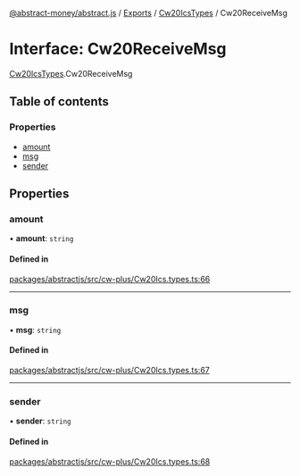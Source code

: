 [@abstract-money/abstract.js](../README.md) / [Exports](../modules.md) / [Cw20IcsTypes](../modules/Cw20IcsTypes.md) / Cw20ReceiveMsg

# Interface: Cw20ReceiveMsg

[Cw20IcsTypes](../modules/Cw20IcsTypes.md).Cw20ReceiveMsg

## Table of contents

### Properties

- [amount](Cw20IcsTypes.Cw20ReceiveMsg.md#amount)
- [msg](Cw20IcsTypes.Cw20ReceiveMsg.md#msg)
- [sender](Cw20IcsTypes.Cw20ReceiveMsg.md#sender)

## Properties

### amount

• **amount**: `string`

#### Defined in

[packages/abstractjs/src/cw-plus/Cw20Ics.types.ts:66](https://github.com/Abstract-OS/abstract.js/blob/c46b309/packages/abstractjs/src/cw-plus/Cw20Ics.types.ts#L66)

___

### msg

• **msg**: `string`

#### Defined in

[packages/abstractjs/src/cw-plus/Cw20Ics.types.ts:67](https://github.com/Abstract-OS/abstract.js/blob/c46b309/packages/abstractjs/src/cw-plus/Cw20Ics.types.ts#L67)

___

### sender

• **sender**: `string`

#### Defined in

[packages/abstractjs/src/cw-plus/Cw20Ics.types.ts:68](https://github.com/Abstract-OS/abstract.js/blob/c46b309/packages/abstractjs/src/cw-plus/Cw20Ics.types.ts#L68)
